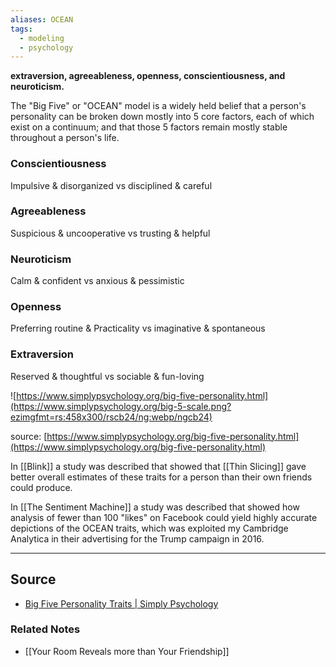```yaml
---
aliases: OCEAN
tags:
  - modeling
  - psychology
---
```

**extraversion, agreeableness, openness, conscientiousness, and neuroticism.**

The "Big Five" or "OCEAN" model is a widely held belief that a person's personality can be broken down mostly into 5 core factors, each of which exist on a continuum; and that those 5 factors remain mostly stable throughout a person's life.

### Conscientiousness
Impulsive & disorganized vs disciplined & careful

### Agreeableness
Suspicious & uncooperative vs trusting & helpful

### Neuroticism
Calm & confident vs anxious & pessimistic

### Openness
Preferring routine & Practicality vs imaginative & spontaneous

### Extraversion
Reserved & thoughtful vs sociable & fun-loving

![https://www.simplypsychology.org/big-five-personality.html](https://www.simplypsychology.org/big-5-scale.png?ezimgfmt=rs:458x300/rscb24/ng:webp/ngcb24)

source: [https://www.simplypsychology.org/big-five-personality.html](https://www.simplypsychology.org/big-five-personality.html)

In [[Blink]] a study was described that showed that [[Thin Slicing]] gave better overall estimates of these traits for a person than their own friends could produce.

In [[The Sentiment Machine]] a study was described that showed how analysis of fewer than 100 "likes" on Facebook could yield highly accurate depictions of the OCEAN traits, which was exploited my Cambridge Analytica in their advertising for the Trump campaign in 2016.

---

## Source
- [Big Five Personality Traits | Simply Psychology](https://www.simplypsychology.org/big-five-personality.html)

### Related Notes
- [[Your Room Reveals more than Your Friendship]] 
